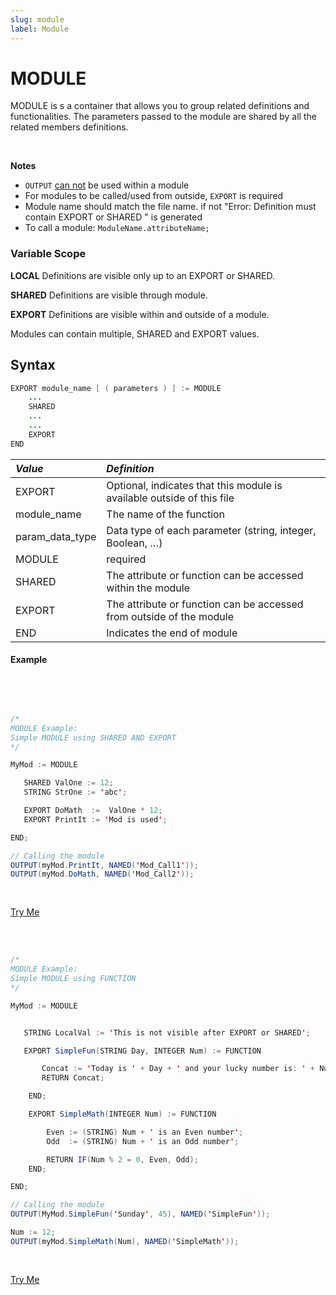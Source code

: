 ```yaml
---
slug: module
label: Module
---
```


# MODULE

MODULE is s a container that allows you to group related definitions and functionalities. The parameters passed to the module are shared by all the related members definitions.

</br>

**Notes**

- `OUTPUT` <u>can not</u> be used within a module
- For modules to be called/used from outside, `EXPORT` is required
- Module name should match the file name. if not "Error: Definition must contain EXPORT or SHARED " is generated
- To call a module: `ModuleName.attributeName;`

### Variable Scope

**LOCAL** Definitions are visible only up to an EXPORT or SHARED.

**SHARED** Definitions are visible through module.

**EXPORT** Definitions are visible within and outside of a module.

Modules can contain multiple, SHARED and EXPORT values.

## Syntax

```java
EXPORT module_name [ ( parameters ) ] := MODULE
    ...
    SHARED
    ...
    ...
    EXPORT
END
```

| _Value_         | _Definition_                                                           |
| :-------------- | :--------------------------------------------------------------------- |
| EXPORT          | Optional, indicates that this module is available outside of this file |
| module_name     | The name of the function                                               |
| param_data_type | Data type of each parameter (string, integer, Boolean, …)              |
| MODULE          | required                                                               |
| SHARED          | The attribute or function can be accessed within the module            |
| EXPORT          | The attribute or function can be accessed from outside of the module   |
| END             | Indicates the end of module                                            |

#### Example

<br>
<pre id = 'ModExp_1'>

```java
/*
MODULE Example:
Simple MODULE using SHARED AND EXPORT
*/

MyMod := MODULE

   SHARED ValOne := 12;
   STRING StrOne := 'abc';

   EXPORT DoMath  :=  ValOne * 12;
   EXPORT PrintIt := 'Mod is used';

END;

// Calling the module
OUTPUT(myMod.PrintIt, NAMED('Mod_Call1'));
OUTPUT(myMod.DoMath, NAMED('Mod_Call2'));
```

</pre>
<a class="trybutton" href="javascript:OpenECLEditor(['ModExp_1'])"> Try Me </a>

</br>

<br>
<pre id = 'ModExp_2'>

```java
/*
MODULE Example:
Simple MODULE using FUNCTION
*/

MyMod := MODULE


   STRING LocalVal := 'This is not visible after EXPORT or SHARED';

   EXPORT SimpleFun(STRING Day, INTEGER Num) := FUNCTION

       Concat := 'Today is ' + Day + ' and your lucky number is: ' + Num;
       RETURN Concat;

    END;

    EXPORT SimpleMath(INTEGER Num) := FUNCTION

        Even := (STRING) Num + ' is an Even number';
        Odd  := (STRING) Num + ' is an Odd number';

        RETURN IF(Num % 2 = 0, Even, Odd);
    END;

END;

// Calling the module
OUTPUT(MyMod.SimpleFun('Sunday', 45), NAMED('SimpleFun'));

Num := 12;
OUTPUT(myMod.SimpleMath(Num), NAMED('SimpleMath'));
```

</pre>
<a class="trybutton" href="javascript:OpenECLEditor(['ModExp_2'])"> Try Me </a>

</br>
